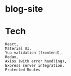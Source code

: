 # blog-site
# Tech
    React,
    Material UI,
    Yup validation (frontend),
    Redux,
    Axios (with error handling),
    Express server integration,
    Protected Routes